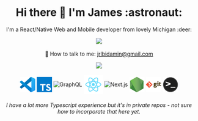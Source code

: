 <h1 align='center'>
  Hi there 👋 I'm James :astronaut:
</h1>

<p align='center'>I'm a React/Native Web and Mobile developer from lovely Michigan :deer: </p>

<p align='center'>
  <a href="#"><img src="https://github-readme-stats.vercel.app/api?username=lundjrl&show_icons=true&count_private=true&theme=tokyonight" width="350"></a>
</p>

<p align='center'>
  📱 How to talk to me: <a href='mailto:jrlbidamin@gmail.com'>jrlbidamin@gmail.com</a>
</p>

<!--
<p align='center'>
  <a href="#" style="cursor: default"><img src="https://komarev.com/ghpvc/?username=lundjrl&color=brightgreen"></a>
</p>
-->

<p align='center'>
<!--  Main: https://github-readme-stats.vercel.app  -->
<!--  Personal: https://github-readme-stats-lovat-psi.vercel.app  -->
  <img src="https://github-readme-stats.vercel.app/api/top-langs/?username=lundjrl&count_private=true&layout=compact&hide=PlpgSQL,jupyter%20notebook,html,objective-c,css,ruby,c%2B%2B,c,lex,perl,yacc,java,makefile,vim%20script,starlark&langs_count=8">
</p>

<p align='center'>
    <img align="center" alt="Visual Studio Code" width="40px" src="https://raw.githubusercontent.com/github/explore/80688e429a7d4ef2fca1e82350fe8e3517d3494d/topics/visual-studio-code/visual-studio-code.png" />
    <img align="center" alt="Typescript" width="40px" src="https://raw.githubusercontent.com/github/explore/78df643247d429f6cc873026c0622819ad797942/topics/typescript/typescript.png" />
     <img align="center" alt="GraphQL" width="40px" src="https://upload.wikimedia.org/wikipedia/commons/1/17/GraphQL_Logo.svg" />
    <img align="center" alt="React" width="50px" src="https://raw.githubusercontent.com/github/explore/80688e429a7d4ef2fca1e82350fe8e3517d3494d/topics/react/react.png" />
   <img align="center" alt="Next.js" width="40px" src="https://d2nir1j4sou8ez.cloudfront.net/wp-content/uploads/2021/12/nextjs-boilerplate-logo.png" />
    <img align="center" alt="Node.js" width="40px" src="https://raw.githubusercontent.com/github/explore/80688e429a7d4ef2fca1e82350fe8e3517d3494d/topics/nodejs/nodejs.png" />
    <img align="center" alt="git" width="40px" src="https://raw.githubusercontent.com/github/explore/80688e429a7d4ef2fca1e82350fe8e3517d3494d/topics/git/git.png" />
    <img align="center" alt="terminal" width="40px" src="https://raw.githubusercontent.com/github/explore/80688e429a7d4ef2fca1e82350fe8e3517d3494d/topics/terminal/terminal.png">
</p>

<h6 align='center'>I have a lot more Typescript experience but it's in private repos - not sure how to incorporate that here yet.</h6>

<!--
**lundjrl/lundjrl** is a ✨ _special_ ✨ repository because its `README.md` (this file) appears on your GitHub profile.

Here are some ideas to get you started:

- 🔭 I’m currently working on ...
- 🌱 I’m currently learning ...
- 👯 I’m looking to collaborate on ...
- 🤔 I’m looking for help with ...
- 💬 Ask me about ...
- 📫 How to reach me: ...
- 😄 Pronouns: ...
- ⚡ Fun fact: ...
-->
